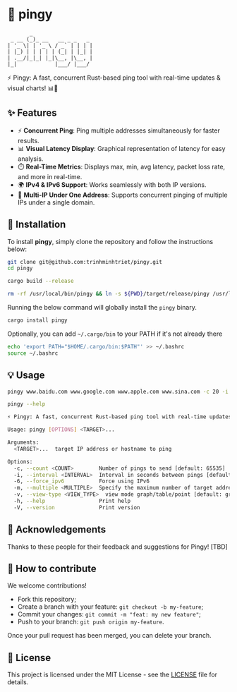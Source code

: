 # 🧹 pingy

```text
       _
 _ __ (_)_ __   __ _ _   _
| '_ \| | '_ \ / _` | | | |
| |_) | | | | | (_| | |_| |
| .__/|_|_| |_|\__, |\__, |
|_|            |___/ |___/
```

⚡ Pingy: A fast, concurrent Rust-based ping tool with real-time updates & visual charts! 📊🚀

## ✨ Features

- ⚡ **Concurrent Ping**: Ping multiple addresses simultaneously for faster results.
- 📊 **Visual Latency Display**: Graphical representation of latency for easy analysis.
- ⏱️ **Real-Time Metrics**: Displays max, min, avg latency, packet loss rate, and more in real-time.
- 🌍 **IPv4 & IPv6 Support**: Works seamlessly with both IP versions.
- 🔄 **Multi-IP Under One Address**: Supports concurrent pinging of multiple IPs under a single domain.

## 🚀 Installation

To install **pingy**, simply clone the repository and follow the instructions below:

```bash
git clone git@github.com:trinhminhtriet/pingy.git
cd pingy

cargo build --release

rm -rf /usr/local/bin/pingy && ln -s ${PWD}/target/release/pingy /usr/local/bin/pingy && which pingy && pingy --version
```

Running the below command will globally install the `pingy` binary.

```bash
cargo install pingy
```

Optionally, you can add `~/.cargo/bin` to your PATH if it's not already there

```bash
echo 'export PATH="$HOME/.cargo/bin:$PATH"' >> ~/.bashrc
source ~/.bashrc
```

## 💡 Usage

```bash
pingy www.baidu.com www.google.com www.apple.com www.sina.com -c 20 -i 2

pingy --help

⚡ Pingy: A fast, concurrent Rust-based ping tool with real-time updates & visual charts!

Usage: pingy [OPTIONS] <TARGET>...

Arguments:
  <TARGET>...  target IP address or hostname to ping

Options:
  -c, --count <COUNT>        Number of pings to send [default: 65535]
  -i, --interval <INTERVAL>  Interval in seconds between pings [default: 0]
  -6, --force_ipv6           Force using IPv6
  -m, --multiple <MULTIPLE>  Specify the maximum number of target addresses, Only works on one target address [default: 0]
  -v, --view-type <VIEW_TYPE>  view mode graph/table/point [default: graph]
  -h, --help                 Print help
  -V, --version              Print version
```

## 🙏 Acknowledgements

Thanks to these people for their feedback and suggestions for Pingy!
[TBD]

## 🤝 How to contribute

We welcome contributions!

- Fork this repository;
- Create a branch with your feature: `git checkout -b my-feature`;
- Commit your changes: `git commit -m "feat: my new feature"`;
- Push to your branch: `git push origin my-feature`.

Once your pull request has been merged, you can delete your branch.

## 📝 License

This project is licensed under the MIT License - see the [LICENSE](LICENSE) file for details.
